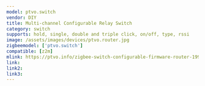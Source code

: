 ```yaml
---
model: ptvo.switch
vendor: DIY 
title: Multi-channel Configurable Relay Switch
category: switch
supports: hold, single, double and triple click, on/off, type, rssi
image: /assets/images/devices/ptvo.router.jpg
zigbeemodel: ['ptvo.switch']
compatible: [z2m]
mlink: https://ptvo.info/zigbee-switch-configurable-firmware-router-199/
link: 
link2: 
link3: 
---
```


